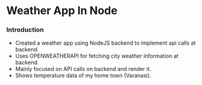 # Weather App In Node

### Introduction
* Created a weather app using NodeJS backend to implement api calls at backend.
* Uses OPENWEATHERAPI for fetching city weather information at backend.
* Mainly focused on API calls on backend and render it.
* Shows temperature data of my home town (Varanasi).
